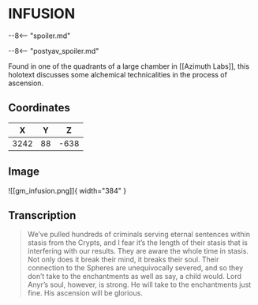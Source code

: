 # INFUSION

--8<-- "spoiler.md"

--8<-- "postyav_spoiler.md"

Found in one of the quadrants of a large chamber in [[Azimuth Labs]], this holotext discusses some alchemical technicalities in the process of ascension.

## Coordinates
| **X** | **Y** | **Z** |
| :---: | :---: | :---: |
| 3242  |  88   | -638  |

## Image

![[gm_infusion.png]]{ width="384" }

## Transcription
> We’ve pulled hundreds of criminals serving eternal sentences within stasis from the Crypts, and I fear it’s the length of their stasis that is interfering with our results. They are aware the whole time in stasis. Not only does it break their mind, it breaks their soul. Their connection to the Spheres are unequivocally severed, and so they don’t take to the enchantments as well as say, a child would. Lord Anyr’s soul, however, is strong. He will take to the enchantments just fine. His ascension will be glorious.
